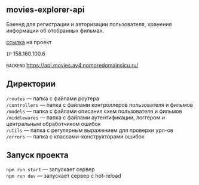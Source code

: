 ## movies-explorer-api

Бэкенд для регистрации и авторизации пользователя, хранения информации об отобранных фильмах.

[ссылка](https://github.com/Ragna-A4/movies-explorer-api) на проект  

`IP` 158.160.100.6  

`BACKEND` https://api.movies.av4.nomoredomainsicu.ru/  

## Директории

`/routes` — папка с файлами роутера  
`/controllers` — папка с файлами контроллеров пользователя и фильмов   
`/models` — папка с файлами описания схем пользователя и фильмов  
`/middlewares` — папка с файлами аутентификации, логгером и центральным обработчиком ошибок  
`/utils` — папка с регулярным выражением для проверки урл-ов  
`/errors` — папка с классами-конструкторами ошибок  

## Запуск проекта

`npm run start` — запускает сервер   
`npm run dev` — запускает сервер с hot-reload
